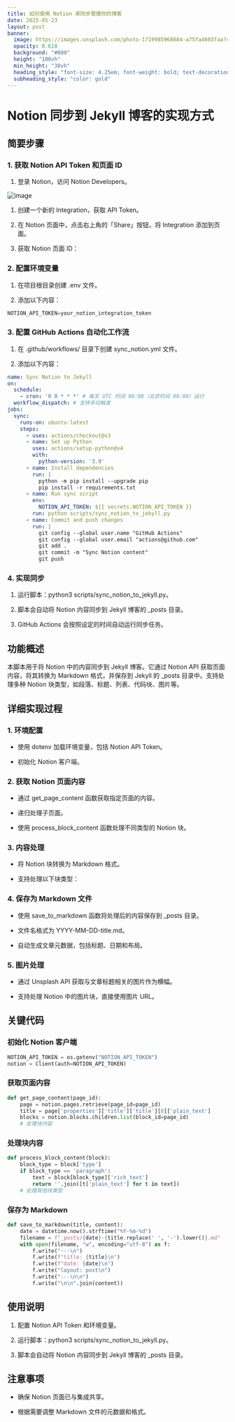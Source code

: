 ```yaml
---
title: 如何使用 Notion 来同步管理你的博客
date: 2025-05-23
layout: post
banner:
  image: https://images.unsplash.com/photo-1719985968684-a75fa4603faa?crop=entropy&cs=tinysrgb&fit=max&fm=jpg&ixid=M3w2OTIwMzJ8MHwxfHJhbmRvbXx8fHx8fHx8fDE3NDgwMzg3OTZ8&ixlib=rb-4.1.0&q=80&w=1080
  opacity: 0.618
  background: "#000"
  height: "100vh"
  min_height: "38vh"
  heading_style: "font-size: 4.25em; font-weight: bold; text-decoration: underline"
  subheading_style: "color: gold"
---
```


# Notion 同步到 Jekyll 博客的实现方式

## 简要步骤

### 1. 获取 Notion API Token 和页面 ID

1. 登录 Notion，访问 Notion Developers。

![image](https://prod-files-secure.s3.us-west-2.amazonaws.com/a7a0cc5a-89b9-4cda-8686-1fba0ca52f40/d19c1afe-dea5-4312-9333-786b0ba83054/image.png?X-Amz-Algorithm=AWS4-HMAC-SHA256&X-Amz-Content-Sha256=UNSIGNED-PAYLOAD&X-Amz-Credential=ASIAZI2LB4664GN3VH3G%2F20250523%2Fus-west-2%2Fs3%2Faws4_request&X-Amz-Date=20250523T221956Z&X-Amz-Expires=3600&X-Amz-Security-Token=IQoJb3JpZ2luX2VjED4aCXVzLXdlc3QtMiJHMEUCIQD8Y6PlBz8wA3U2fUibhgPFn7H%2FcDVEJ5GbDrVZa5EpIwIgFyyMIpVSTXSopuD3zS%2FrWANdlBnJJ13Rc6A%2BIZ4BcfIqiAQI9%2F%2F%2F%2F%2F%2F%2F%2F%2F%2F%2FARAAGgw2Mzc0MjMxODM4MDUiDL7OSpyQs07WxAToIircA3UZah3jJIcQSExARSY1VjPNfnYrA1iYkc1yHuA6zqthTzfiffCbdXBnSZ9l5h6W9FHWQ%2BGL5QD86hYRrAe7uSWGP0h4ZIxeFgbYREFmgJ%2F8mHDslHRjiwut8JNjgiHZlbCPrGVzguwLgcxM1%2F64%2F6bIwXRI%2BBuCTqVNSBEppa9mKh6QwYI5vqp8x%2Fyxr92zwZNu9Qgfgkzzkq8SpiuEd9N9tq6A6PZpb%2B5FVfzLFjIn6vs2BwjUIGVvPRZOpBI%2F5hEG2Rrt5a8JGtItq2Sa01rpyUtPUy8xNZkAcnx%2B%2Fh2JVkTOkpoB0X4A1opPuaudWpMgi1m1hiC2KU5Zrp%2BT2h90l5irBDEz2DYLH%2FOxfmwFc4%2Bn40xYJilJzDu8oXOC5CfJpqDE7YNBBvIWE53cAy3Q5FE0NUTGV%2F6WAWymlJrHIhzZ52lozuKccP%2FcXJGOFU5Zm1kCkkiRpAcH5PT%2Bvqwtmx1Uy6y6BoA5lu%2FcWoR7DUkr918UMO3UtAgFwE1WlfIfkQgx1UTllgrK%2FFw9TyU08mXu%2Fy5eTRKPSJg1puIVEKyKPEeXkDY15fFTGXYuLuTxjMdbuu%2FcVWsEClXP%2Bx%2Bam0crSb%2FkPw8EQZJeSP5SG2rn4rUmyjjGyRhuMNvXw8EGOqUBZ3J1O5UONwWl%2BtePQO1NwbXjUALyiobnkVRJpE%2BZ5a5SVrt%2FhroqfAV4u8A27NaTyQRRagPZWr1Pxwx0NwHGYZcR10s8lUBFBgmTskQmCORPDhucPn3rEMlckEV3KGOgyeTmplJY6AdkJakS83PMWZJwIW42XI2m55EbRZhLydSBBJtKUGUyH6DHr8uB7N1cxaleZtMzcuHvwx0sb%2BKzEfs6XQDr&X-Amz-Signature=d858bc938e8327d48222e2581968c853bec43f47a131bf2e43b26ba5adb77b71&X-Amz-SignedHeaders=host&x-id=GetObject)

1. 创建一个新的 Integration，获取 API Token。

1. 在 Notion 页面中，点击右上角的「Share」按钮，将 Integration 添加到页面。

1. 获取 Notion 页面 ID：


### 2. 配置环境变量

1. 在项目根目录创建 .env 文件。

1. 添加以下内容：

```javascript
NOTION_API_TOKEN=your_notion_integration_token
```

### 3. 配置 GitHub Actions 自动化工作流

1. 在 .github/workflows/ 目录下创建 sync_notion.yml 文件。

1. 添加以下内容：

```yaml
name: Sync Notion to Jekyll
on:
  schedule:
    - cron: '0 0 * * *' # 每天 UTC 时间 00:00（北京时间 08:00）运行
  workflow_dispatch: # 支持手动触发
jobs:
  sync:
    runs-on: ubuntu-latest
    steps:
      - uses: actions/checkout@v3
      - name: Set up Python
        uses: actions/setup-python@v4
        with:
          python-version: '3.9'
      - name: Install dependencies
        run: |
          python -m pip install --upgrade pip
          pip install -r requirements.txt
      - name: Run sync script
        env:
          NOTION_API_TOKEN: ${{ secrets.NOTION_API_TOKEN }}
        run: python scripts/sync_notion_to_jekyll.py
      - name: Commit and push changes
        run: |
          git config --global user.name "GitHub Actions"
          git config --global user.email "actions@github.com"
          git add .
          git commit -m "Sync Notion content"
          git push
```

### 4. 实现同步

1. 运行脚本：python3 scripts/sync_notion_to_jekyll.py。

1. 脚本会自动将 Notion 内容同步到 Jekyll 博客的 _posts 目录。

1. GitHub Actions 会按照设定的时间自动运行同步任务。

## 功能概述

本脚本用于将 Notion 中的内容同步到 Jekyll 博客。它通过 Notion API 获取页面内容，将其转换为 Markdown 格式，并保存到 Jekyll 的 _posts 目录中。支持处理多种 Notion 块类型，如段落、标题、列表、代码块、图片等。

## 详细实现过程

### 1. 环境配置

- 使用 dotenv 加载环境变量，包括 Notion API Token。

- 初始化 Notion 客户端。

### 2. 获取 Notion 页面内容

- 通过 get_page_content 函数获取指定页面的内容。

- 递归处理子页面。

- 使用 process_block_content 函数处理不同类型的 Notion 块。

### 3. 内容处理

- 将 Notion 块转换为 Markdown 格式。

- 支持处理以下块类型：


### 4. 保存为 Markdown 文件

- 使用 save_to_markdown 函数将处理后的内容保存到 _posts 目录。

- 文件名格式为 YYYY-MM-DD-title.md。

- 自动生成文章元数据，包括标题、日期和布局。

### 5. 图片处理

- 通过 Unsplash API 获取与文章标题相关的图片作为横幅。

- 支持处理 Notion 中的图片块，直接使用图片 URL。

## 关键代码

### 初始化 Notion 客户端

```python
NOTION_API_TOKEN = os.getenv("NOTION_API_TOKEN")
notion = Client(auth=NOTION_API_TOKEN)
```

### 获取页面内容

```python
def get_page_content(page_id):
    page = notion.pages.retrieve(page_id=page_id)
    title = page['properties']['title']['title'][0]['plain_text']
    blocks = notion.blocks.children.list(block_id=page_id)
    # 处理块内容
```

### 处理块内容

```python
def process_block_content(block):
    block_type = block['type']
    if block_type == 'paragraph':
        text = block[block_type]['rich_text']
        return ''.join([t['plain_text'] for t in text])
    # 处理其他块类型
```

### 保存为 Markdown

```python
def save_to_markdown(title, content):
    date = datetime.now().strftime("%Y-%m-%d")
    filename = f"_posts/{date}-{title.replace(' ', '-').lower()}.md"
    with open(filename, "w", encoding="utf-8") as f:
        f.write("---\n")
        f.write(f"title: {title}\n")
        f.write(f"date: {date}\n")
        f.write("layout: post\n")
        f.write("---\n\n")
        f.write("\n\n".join(content))
```

## 使用说明

1. 配置 Notion API Token 和环境变量。

1. 运行脚本：python3 scripts/sync_notion_to_jekyll.py。

1. 脚本会自动将 Notion 内容同步到 Jekyll 博客的 _posts 目录。

## 注意事项

- 确保 Notion 页面已与集成共享。

- 根据需要调整 Markdown 文件的元数据和格式。